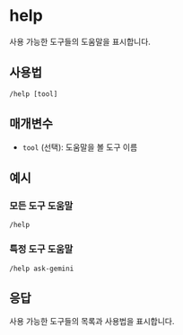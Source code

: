 # help

사용 가능한 도구들의 도움말을 표시합니다.

## 사용법

```
/help [tool]
```

## 매개변수

- `tool` (선택): 도움말을 볼 도구 이름

## 예시

### 모든 도구 도움말
```
/help
```

### 특정 도구 도움말
```
/help ask-gemini
```

## 응답

사용 가능한 도구들의 목록과 사용법을 표시합니다. 